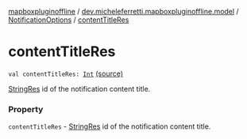 [mapboxpluginoffline](../../index.md) / [dev.micheleferretti.mapboxpluginoffline.model](../index.md) / [NotificationOptions](index.md) / [contentTitleRes](./content-title-res.md)

# contentTitleRes

`val contentTitleRes: `[`Int`](https://kotlinlang.org/api/latest/jvm/stdlib/kotlin/-int/index.html) [(source)](https://github.com/xit0c/mapbox-plugin-offline/tree/master/mapboxpluginoffline/src/main/java/dev/micheleferretti/mapboxpluginoffline/model/NotificationOptions.kt#L23)

[StringRes](https://developer.android.com/reference/androidx/annotation/StringRes.html) id of the notification content title.

### Property

`contentTitleRes` - [StringRes](https://developer.android.com/reference/androidx/annotation/StringRes.html) id of the notification content title.